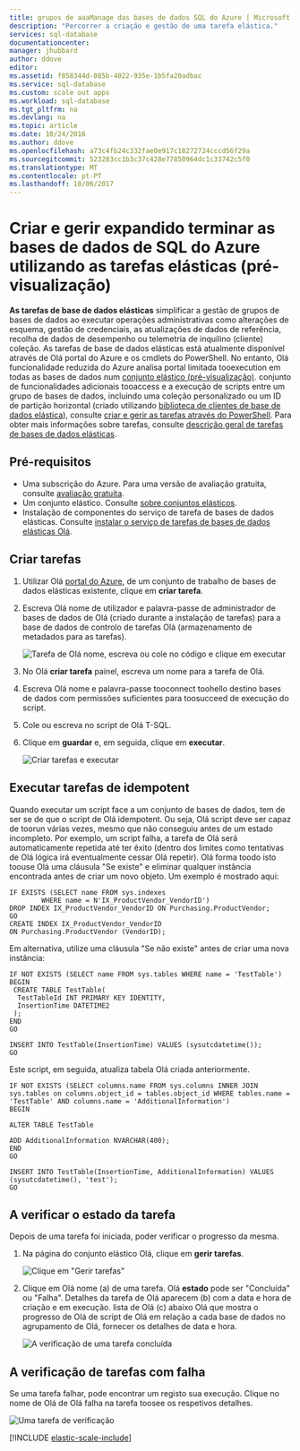 ```yaml
---
title: grupos de aaaManage das bases de dados SQL do Azure | Microsoft Docs
description: "Percorrer a criação e gestão de uma tarefa elástica."
services: sql-database
documentationcenter: 
manager: jhubbard
author: ddove
editor: 
ms.assetid: f858344d-085b-4022-935e-1b5fa20adbac
ms.service: sql-database
ms.custom: scale out apps
ms.workload: sql-database
ms.tgt_pltfrm: na
ms.devlang: na
ms.topic: article
ms.date: 10/24/2016
ms.author: ddove
ms.openlocfilehash: a73c4fb24c332fae0e917c18272724cccd56f29a
ms.sourcegitcommit: 523283cc1b3c37c428e77850964dc1c33742c5f0
ms.translationtype: MT
ms.contentlocale: pt-PT
ms.lasthandoff: 10/06/2017
---
```

# <a name="create-and-manage-scaled-out-azure-sql-databases-using-elastic-jobs-preview"></a>Criar e gerir expandido terminar as bases de dados de SQL do Azure utilizando as tarefas elásticas (pré-visualização)


**As tarefas de base de dados elásticas** simplificar a gestão de grupos de bases de dados ao executar operações administrativas como alterações de esquema, gestão de credenciais, as atualizações de dados de referência, recolha de dados de desempenho ou telemetria de inquilino (cliente) coleção. As tarefas de base de dados elásticas está atualmente disponível através de Olá portal do Azure e os cmdlets do PowerShell. No entanto, Olá funcionalidade reduzida do Azure analisa portal limitada tooexecution em todas as bases de dados num [conjunto elástico (pré-visualização)](sql-database-elastic-pool.md). conjunto de funcionalidades adicionais tooaccess e a execução de scripts entre um grupo de bases de dados, incluindo uma coleção personalizado ou um ID de partição horizontal (criado utilizando [biblioteca de clientes de base de dados elástica](sql-database-elastic-scale-introduction.md)), consulte [criar e gerir as tarefas através do PowerShell](sql-database-elastic-jobs-powershell.md). Para obter mais informações sobre tarefas, consulte [descrição geral de tarefas de bases de dados elásticas](sql-database-elastic-jobs-overview.md). 

## <a name="prerequisites"></a>Pré-requisitos
* Uma subscrição do Azure. Para uma versão de avaliação gratuita, consulte [avaliação gratuita](https://azure.microsoft.com/pricing/free-trial/).
* Um conjunto elástico. Consulte [sobre conjuntos elásticos](sql-database-elastic-pool.md).
* Instalação de componentes do serviço de tarefa de bases de dados elásticas. Consulte [instalar o serviço de tarefas de bases de dados elásticas Olá](sql-database-elastic-jobs-service-installation.md).

## <a name="creating-jobs"></a>Criar tarefas
1. Utilizar Olá [portal do Azure](https://portal.azure.com), de um conjunto de trabalho de bases de dados elásticas existente, clique em **criar tarefa**.
2. Escreva Olá nome de utilizador e palavra-passe de administrador de bases de dados de Olá (criado durante a instalação de tarefas) para a base de dados de controlo de tarefas Olá (armazenamento de metadados para as tarefas).
   
    ![Tarefa de Olá nome, escreva ou cole no código e clique em executar][1]
3. No Olá **criar tarefa** painel, escreva um nome para a tarefa de Olá.
4. Escreva Olá nome e palavra-passe tooconnect toohello destino bases de dados com permissões suficientes para toosucceed de execução do script.
5. Cole ou escreva no script de Olá T-SQL.
6. Clique em **guardar** e, em seguida, clique em **executar**.
   
    ![Criar tarefas e executar][5]

## <a name="run-idempotent-jobs"></a>Executar tarefas de idempotent
Quando executar um script face a um conjunto de bases de dados, tem de ser se de que o script de Olá idempotent. Ou seja, Olá script deve ser capaz de toorun várias vezes, mesmo que não conseguiu antes de um estado incompleto. Por exemplo, um script falha, a tarefa de Olá será automaticamente repetida até ter êxito (dentro dos limites como tentativas de Olá lógica irá eventualmente cessar Olá repetir). Olá forma toodo isto toouse Olá uma cláusula "Se existe" e eliminar qualquer instância encontrada antes de criar um novo objeto. Um exemplo é mostrado aqui:

    IF EXISTS (SELECT name FROM sys.indexes
            WHERE name = N'IX_ProductVendor_VendorID')
    DROP INDEX IX_ProductVendor_VendorID ON Purchasing.ProductVendor;
    GO
    CREATE INDEX IX_ProductVendor_VendorID
    ON Purchasing.ProductVendor (VendorID);

Em alternativa, utilize uma cláusula "Se não existe" antes de criar uma nova instância:

    IF NOT EXISTS (SELECT name FROM sys.tables WHERE name = 'TestTable')
    BEGIN
     CREATE TABLE TestTable(
      TestTableId INT PRIMARY KEY IDENTITY,
      InsertionTime DATETIME2
     );
    END
    GO

    INSERT INTO TestTable(InsertionTime) VALUES (sysutcdatetime());
    GO

Este script, em seguida, atualiza tabela Olá criada anteriormente.

    IF NOT EXISTS (SELECT columns.name FROM sys.columns INNER JOIN sys.tables on columns.object_id = tables.object_id WHERE tables.name = 'TestTable' AND columns.name = 'AdditionalInformation')
    BEGIN

    ALTER TABLE TestTable

    ADD AdditionalInformation NVARCHAR(400);
    END
    GO

    INSERT INTO TestTable(InsertionTime, AdditionalInformation) VALUES (sysutcdatetime(), 'test');
    GO


## <a name="checking-job-status"></a>A verificar o estado da tarefa
Depois de uma tarefa foi iniciada, poder verificar o progresso da mesma.

1. Na página do conjunto elástico Olá, clique em **gerir tarefas**.
   
    ![Clique em "Gerir tarefas"][2]
2. Clique em Olá nome (a) de uma tarefa. Olá **estado** pode ser "Concluída" ou "Falha". Detalhes da tarefa de Olá aparecem (b) com a data e hora de criação e em execução. lista de Olá (c) abaixo Olá que mostra o progresso de Olá de script de Olá em relação a cada base de dados no agrupamento de Olá, fornecer os detalhes de data e hora.
   
    ![A verificação de uma tarefa concluída][3]

## <a name="checking-failed-jobs"></a>A verificação de tarefas com falha
Se uma tarefa falhar, pode encontrar um registo sua execução. Clique no nome de Olá de Olá falha na tarefa toosee os respetivos detalhes.

![Uma tarefa de verificação][4]

[!INCLUDE [elastic-scale-include](../../includes/elastic-scale-include.md)]

<!--Image references-->
[1]: ./media/sql-database-elastic-jobs-create-and-manage/screen-1.png
[2]: ./media/sql-database-elastic-jobs-create-and-manage/click-manage-jobs.png
[3]: ./media/sql-database-elastic-jobs-create-and-manage/running-jobs.png
[4]: ./media/sql-database-elastic-jobs-create-and-manage/failed.png
[5]: ./media/sql-database-elastic-jobs-create-and-manage/screen-2.png


